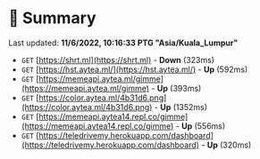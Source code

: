 # 📖 Summary
Last updated: **11/6/2022, 10:16:33 PTG "Asia/Kuala_Lumpur"**

- `GET` [https://shrt.ml](https://shrt.ml) - **Down** (323ms)
- `GET` [https://hst.aytea.ml/](https://hst.aytea.ml/) - **Up** (592ms)
- `GET` [https://memeapi.aytea.ml/gimme](https://memeapi.aytea.ml/gimme) - **Up** (393ms)
- `GET` [https://color.aytea.ml/4b31d6.png](https://color.aytea.ml/4b31d6.png) - **Up** (1352ms)
- `GET` [https://memeapi.aytea14.repl.co/gimme](https://memeapi.aytea14.repl.co/gimme) - **Up** (556ms)
- `GET` [https://teledrivemy.herokuapp.com/dashboard](https://teledrivemy.herokuapp.com/dashboard) - **Up** (320ms)
